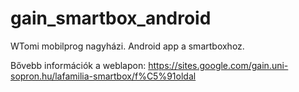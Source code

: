 # gain_smartbox_android
WTomi mobilprog nagyházi. Android app a smartboxhoz.

Bővebb információk a weblapon: https://sites.google.com/gain.uni-sopron.hu/lafamilia-smartbox/f%C5%91oldal
